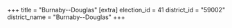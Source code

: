 +++
title = "Burnaby--Douglas"
[extra]
election_id = 41
district_id = "59002"
district_name = "Burnaby--Douglas"
+++
